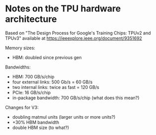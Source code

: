 # Notes on the TPU hardware architecture

Based on "The Design Process for Google's Training Chips: TPUv2 and TPUv3"
available at https://ieeexplore.ieee.org/document/9351692

Memory sizes:
* HBM: doubled since previous gen

Bandwidths:
* HBM: 700 GB/s/chip
* four external links: 500 Gb/s = 60 GB/s
* two internal links: twice as fast = 120 GB/s
* PCIe: 16 GB/s/chip
* in-package bandwidth: 700 GB/s/chip (what does this mean?)

Changes for V3:
* doubling matmul units (larger units or more units?)
* +30% HBM bandwidth
* double HBM size (to what?)
